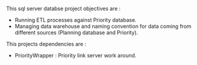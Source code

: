  This sql server databse project objectives are :
 - Running ETL processes against Priority database.
 - Managing data warehouse and naming convention for data coming from different sources (Planning database and Priority).
 
 This projects dependencies are :
 - PriorityWrapper : Priority link server work around.